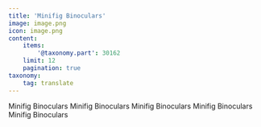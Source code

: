 ```yaml
---
title: 'Minifig Binoculars'
image: image.png
icon: image.png
content:
    items:
        '@taxonomy.part': 30162
    limit: 12
    pagination: true
taxonomy:
    tag: translate
---
```


Minifig Binoculars
Minifig Binoculars
Minifig Binoculars
Minifig Binoculars
Minifig Binoculars
